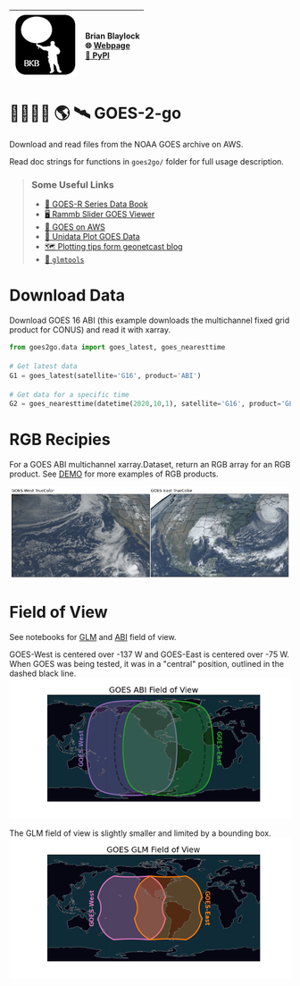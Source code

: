 |![](https://raw.githubusercontent.com/blaylockbk/SynopticPy/master/images/Balloon_logo/balloon_bkb_sm.png)|**Brian Blaylock**<br>🌐 [Webpage](http://home.chpc.utah.edu/~u0553130/Brian_Blaylock/home.html)<br>[🔩 PyPI](https://pypi.org/user/blaylockbk/)
|:--|:--|


# 🏃🏻‍♂️💨 🌎 🛰 GOES-2-go 

Download and read files from the NOAA GOES archive on AWS.

Read doc strings for functions in `goes2go/` folder for full usage description.

>### Some Useful Links
>- [📔 GOES-R Series Data Book](https://www.goes-r.gov/downloads/resources/documents/GOES-RSeriesDataBook.pdf)
>- [🖥 Rammb Slider GOES Viewer](https://rammb-slider.cira.colostate.edu)
>- [💾 GOES on AWS](https://registry.opendata.aws/noaa-goes/)
>- [🐍 Unidata Plot GOES Data](https://unidata.github.io/python-training/gallery/mapping_goes16_truecolor/)
>- [🗺 Plotting tips form geonetcast blog](https://geonetcast.wordpress.com/2019/08/02/plot-0-5-km-goes-r-full-disk-regions/)
>- [🐍 `glmtools`](https://github.com/deeplycloudy/glmtools/)


# Download Data
Download GOES 16 ABI (this example downloads the multichannel fixed grid product for CONUS) and read it with xarray.

```python
from goes2go.data import goes_latest, goes_nearesttime

# Get latest data
G1 = goes_latest(satellite='G16', product='ABI')

# Get data for a specific time
G2 = goes_nearesttime(datetime(2020,10,1), satellite='G16', product='GLM')
```

# RGB Recipies
For a GOES ABI multichannel xarray.Dataset, return an RGB array for an RGB product. See [DEMO](./notebooks/DEMO_rgb_recipies.ipynb) for more examples of RGB products.

![](./images/TrueColor.png)


# Field of View

See notebooks for [GLM](./notebooks/GLM_field-of-view.ipynb) and [ABI](./notebooks/ABI_field-of-view.ipynb) field of view.

GOES-West is centered over -137 W and GOES-East is centered over -75 W. When GOES was being tested, it was in a "central" position, outlined in the dashed black line.
![field of view image](./images/ABI_field-of-view.png)

The GLM field of view is slightly smaller and limited by a bounding box.
![field of view image](./images/GLM_field-of-view.png)


